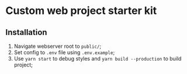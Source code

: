 # Custom web project starter kit

## Installation
1. Navigate webserver root to `public/`;
2. Set config to `.env` file using `.env.example`;
3. Use `yarn start` to debug styles and `yarn build --production` to build project;
